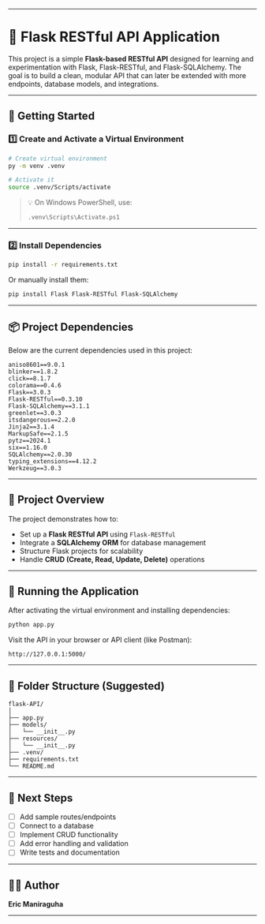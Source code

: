 
---

# 🧩 Flask RESTful API Application

This project is a simple **Flask-based RESTful API** designed for learning and experimentation with Flask, Flask-RESTful, and Flask-SQLAlchemy. The goal is to build a clean, modular API that can later be extended with more endpoints, database models, and integrations.

---

## 🚀 Getting Started

### 1️⃣ Create and Activate a Virtual Environment

```bash
# Create virtual environment
py -m venv .venv

# Activate it
source .venv/Scripts/activate
```

> 💡 On Windows PowerShell, use:
>
> ```bash
> .venv\Scripts\Activate.ps1
> ```

---

### 2️⃣ Install Dependencies

```bash
pip install -r requirements.txt
```

Or manually install them:

```bash
pip install Flask Flask-RESTful Flask-SQLAlchemy
```

---

## 📦 Project Dependencies

Below are the current dependencies used in this project:

```
aniso8601==9.0.1
blinker==1.8.2
click==8.1.7
colorama==0.4.6
Flask==3.0.3
Flask-RESTful==0.3.10
Flask-SQLAlchemy==3.1.1
greenlet==3.0.3
itsdangerous==2.2.0
Jinja2==3.1.4
MarkupSafe==2.1.5
pytz==2024.1
six==1.16.0
SQLAlchemy==2.0.30
typing_extensions==4.12.2
Werkzeug==3.0.3
```

---

## 🧠 Project Overview

The project demonstrates how to:

* Set up a **Flask RESTful API** using `Flask-RESTful`
* Integrate a **SQLAlchemy ORM** for database management
* Structure Flask projects for scalability
* Handle **CRUD (Create, Read, Update, Delete)** operations

---

## 🧪 Running the Application

After activating the virtual environment and installing dependencies:

```bash
python app.py
```

Visit the API in your browser or API client (like Postman):

```
http://127.0.0.1:5000/
```

---

## 🧰 Folder Structure (Suggested)

```
flask-API/
│
├── app.py
├── models/
│   └── __init__.py
├── resources/
│   └── __init__.py
├── .venv/
├── requirements.txt
└── README.md
```

---

## 🧩 Next Steps

* [ ] Add sample routes/endpoints
* [ ] Connect to a database
* [ ] Implement CRUD functionality
* [ ] Add error handling and validation
* [ ] Write tests and documentation

---

## 👨‍💻 Author

**Eric Maniraguha**


---
